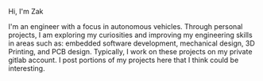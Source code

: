 Hi, I'm Zak

I'm an engineer with a focus in autonomous vehicles. Through personal projects, I am exploring my curiosities and improving my engineering skills in areas such as: embedded software development, mechanical design, 3D Printing, and PCB design. Typically, I work on these projects on my private gitlab account. I post portions of my projects here that I think could be interesting.
